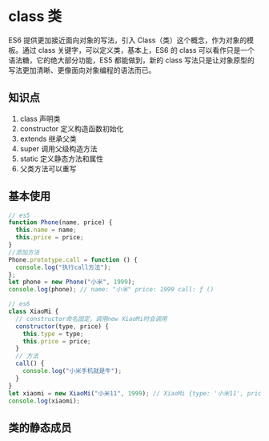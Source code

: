 # class 类

ES6 提供更加接近面向对象的写法，引入 Class（类）这个概念，作为对象的模板。通过 class 关键字，可以定义类，基本上，ES6 的 class 可以看作只是一个语法糖，它的绝大部分功能，ES5 都能做到，新的 class 写法只是让对象原型的写法更加清晰、更像面向对象编程的语法而已。

## 知识点

1. class 声明类
2. constructor 定义构造函数初始化
3. extends 继承父类
4. super 调用父级构造方法
5. static 定义静态方法和属性
6. 父类方法可以重写

## 基本使用

```javascript
// es5
function Phone(name, price) {
  this.name = name;
  this.price = price;
}
//添加方法
Phone.prototype.call = function () {
  console.log("执行call方法");
};
let phone = new Phone("小米", 1999);
console.log(phone); // name: "小米" price: 1999 call: ƒ ()

// es6
class XiaoMi {
  // constructor命名固定，调用new XiaoMi时会调用
  constructor(type, price) {
    this.type = type;
    this.price = price;
  }
  // 方法
  call() {
    console.log("小米手机就是牛");
  }
}
let xiaomi = new XiaoMi("小米11", 1999); // XiaoMi {type: '小米11', price: 1999}
console.log(xiaomi);
```

## 类的静态成员
